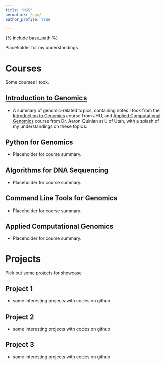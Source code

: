 ```yaml
---
title: "NGS"
permalink: /ngs/
author_profile: true

---
```


{% include base_path %}

Placeholder for my understandings

# Courses

Some courses I took.

## [Introduction to Genomics](/courses/2023/02/introduction-to-genomics/)

* A summary of genomic-related topics, containing notes  I took from the [Introduction to Genomics](https://www.coursera.org/learn/introduction-genomics) course from JHU, and [Applied Computational Genomics](https://github.com/quinlan-lab/applied-computational-genomics) course from Dr. Aaron Quinlan at U of Utah, with a splash of my understandings on these topics.

## Python for Genomics

* Placeholder for course summary.

## Algorithms for DNA Sequencing

* Placeholder for course summary.

## Command Line Tools for Genomics

* Placeholder for course summary.
  
## Applied Computational Genomics

* Placeholder for course summary.

# Projects

Pick out some projects for showcase

## Project 1

* some interesting projects with codes on github
  
## Project 2

* some interesting projects with codes on github

## Project 3

* some interesting projects with codes on github
  
